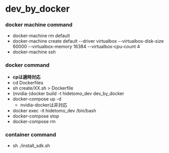# dev_by_docker

### docker machine command
- docker-machine rm default
- docker-machine create default --driver virtualbox --virtualbox-disk-size 60000 --virtualbox-memory 16384 --virtualbox-cpu-count 4
- docker-machine ssh

### docker command
- **cpは適時対応**
- cd Dockerfiles
- sh create/XX.sh > Dockerfile
- (nvidia-)docker build -t hidetomo_dev dev_by_docker
- docker-compose up -d
  - nvidia-dockerは非対応
- docker exec -it hidetomo_dev /bin/bash
- docker-compose stop
- docker-compose rm

### container command
- sh ./install_sdk.sh
